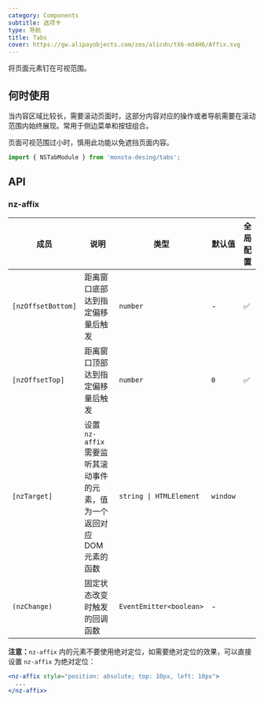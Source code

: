 ```yaml
---
category: Components
subtitle: 选项卡
type: 导航
title: Tabs 
cover: https://gw.alipayobjects.com/zos/alicdn/tX6-md4H6/Affix.svg
---
```


将页面元素钉在可视范围。

## 何时使用

当内容区域比较长，需要滚动页面时，这部分内容对应的操作或者导航需要在滚动范围内始终展现。常用于侧边菜单和按钮组合。

页面可视范围过小时，慎用此功能以免遮挡页面内容。

```ts
import { NSTabModule } from 'monsta-desing/tabs';
```

## API


### nz-affix

| 成员 | 说明 | 类型 | 默认值 | 全局配置 |
| --- | --- | --- | --- | --- |
| `[nzOffsetBottom]` | 距离窗口底部达到指定偏移量后触发 | `number` | - | ✅ |
| `[nzOffsetTop]` | 距离窗口顶部达到指定偏移量后触发 | `number` | `0` | ✅ |
| `[nzTarget]` | 设置 `nz-affix` 需要监听其滚动事件的元素，值为一个返回对应 DOM 元素的函数 | `string \| HTMLElement` | `window` |
| `(nzChange)` | 固定状态改变时触发的回调函数 | `EventEmitter<boolean>` | - |

**注意：**`nz-affix` 内的元素不要使用绝对定位，如需要绝对定位的效果，可以直接设置 `nz-affix` 为绝对定位：

```jsx
<nz-affix style="position: absolute; top: 10px, left: 10px">
  ...
</nz-affix>
```
